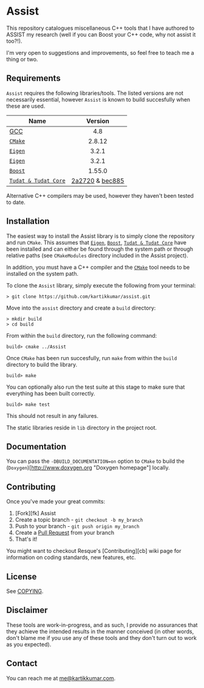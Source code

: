 Assist
======

This repository catalogues miscellaneous C++ tools that I have authored to ASSIST my research (well if you can Boost your C++ code, why not assist it too?!).

I'm very open to suggestions and improvements, so feel free to teach me a thing or two.

Requirements
------

`Assist` requires the following libraries/tools. The listed versions are not necessarily essential, however `Assist` is known to build succesfully when these are used.

| Name                                                                     | Version       |
| -------------                                                            |:-------------:|
| [GCC](http://gcc.gnu.org "GCC homepage")                                 | 4.8           |
| [`CMake`](http://www.cmake.org/ "CMake homepage")                        | 2.8.12        |
| [`Eigen`](http://eigen.tuxfamily.org "Eigen's homepage")                 | 3.2.1         |
| [`Eigen`](http://eigen.tuxfamily.org "Eigen's homepage")                 | 3.2.1         |
| [`Boost`](http://www.boost.org "Boost's homepage")                       | 1.55.0        |
| [`Tudat & Tudat Core`](http://tudat.tudelft.nl "Tudat project homepage") | [2a2720](https://github.com/kartikkumar/tudat-svn-mirror/tree/54dc69cd91e84c2a9cddc4caf9f0e86aba2a2720) & [bec885](https://github.com/kartikkumar/tudatCore-svn-mirror/tree/184a180d7213aeb021d672b7b92b0733a4bec885) |

Alternative C++ compilers may be used, however they haven't been tested to date.

Installation
------

The easiest way to install the Assist library is to simply clone the repository and run `CMake`. This assumes that [`Eigen`](http://eigen.tuxfamily.org "Eigen's homepage"), [`Boost`](http://www.boost.org "Boost's homepage"), [`Tudat & Tudat Core`](http://tudat.tudelft.nl "Tudat project homepage") have been installed and can either be found through the system path or through relative paths (see `CMakeModules` directory included in the Assist project). 

In addition, you must have a C++ compiler and the [`CMake`](http://www.cmake.org/ "CMake homepage") tool needs to be installed on the system path. 

To clone the `Assist` library, simply execute the following from your terminal:

```
> git clone https://github.com/kartikkumar/assist.git
```

Move into the `assist` directory and create a `build` directory:

```
> mkdir build
> cd build
```

From within the `build` directory, run the following command:

```
build> cmake ../Assist
```

Once `CMake` has been run succesfully, run `make` from within the `build` directory to build the library. 

```
build> make
```

You can optionally also run the test suite at this stage to make sure that everything has been built correctly.

```
build> make test
```

This should not result in any failures.

The static libraries reside in `lib` directory in the project root.

Documentation
-------------

You can pass the `-DBUILD_DOCUMENTATION=on` option to `CMake` to build the (`Doxygen`)[http://www.doxygen.org "Doxygen homepage"] locally.

Contributing
------------

Once you've made your great commits:

1. [Fork][fk] Assist
2. Create a topic branch - `git checkout -b my_branch`
3. Push to your branch - `git push origin my_branch`
4. Create a [Pull Request](http://help.github.com/pull-requests/) from your
   branch
5. That's it!

You might want to checkout Resque's [Contributing][cb] wiki page for information
on coding standards, new features, etc.

License
------

See [COPYING](https://github.com/kartikkumar/assist/blob/master/COPYING).

Disclaimer
------

These tools are work-in-progress, and as such, I provide no assurances that they achieve the intended results in the manner conceived (in other words, don't blame me if you use any of these tools and they don't turn out to work as you expected).

Contact
------

You can reach me at [me@kartikkumar.com](me@kartikkumar.com).

